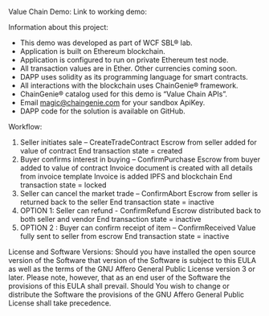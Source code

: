 Value Chain Demo:
Link to working demo: 

Information about this project:
-	This demo was developed as part of WCF SBL® lab.
-	Application is built on Ethereum blockchain.
-	Application is configured to run on private Ethereum test node.
-	All transaction values are in Ether.  Other currencies coming soon.
-	DAPP uses solidity as its programming language for smart contracts.
-	All interactions with the blockchain uses ChainGenie® framework.
-	ChainGenie® catalog used for this demo is “Value Chain APIs”.
-	Email magic@chaingenie.com for your sandbox ApiKey.
-	DAPP code for the solution is available on GitHub.

Workflow:
1.	Seller initiates sale – CreateTradeContract
   	Escrow from seller added for value of contract
   	End transaction state = created
2.	Buyer confirms interest in buying – ConfirmPurchase
  	Escrow from buyer added to value of contract
  	Invoice document is created with all details from invoice template
  	Invoice is added IPFS and blockchain
  	End transaction state = locked
3.	Seller can cancel the market trade – ConfirmAbort
  	Escrow from seller is returned back to the seller
  	End transaction state = inactive
4.	OPTION 1: Seller can refund - ConfirmRefund
  	Escrow distributed back to both seller and vendor
  	End transaction state = inactive
5.	OPTION 2 : Buyer can confirm receipt of item – ConfirmReceived
  	Value fully sent to seller from escrow
  	End transaction state = inactive


License and Software Versions:
Should you have installed the open source version of the Software that version of the Software is subject to this EULA as well as the terms of the GNU Affero General Public License version 3 or later. Please note, however, that as an end user of the Software the provisions of this EULA shall prevail. Should You wish to change or distribute the Software the provisions of the GNU Affero General Public License shall take precedence.

